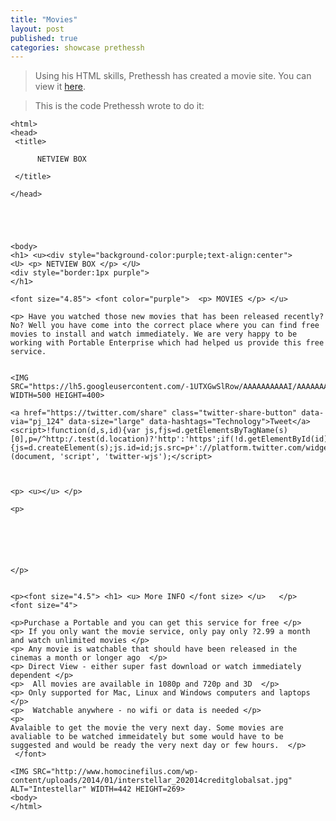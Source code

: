 ```yaml
---
title: "Movies"
layout: post
published: true
categories: showcase prethessh
---
```


> Using his HTML skills, Prethessh has created a movie site.
> You can view it [here](/files/showcase/Prethessh/movies.html).

> This is the code Prethessh wrote to do it:

	<html>
	<head>
	 <title>

		  NETVIEW BOX  

	 </title>

	</head>





	<body>
	<h1> <u><div style="background-color:purple;text-align:center">
	<U> <p> NETVIEW BOX </p> </U>
	<div style="border:1px purple">
	</h1>

	<font size="4.85"> <font color="purple">  <p> MOVIES </p> </u>

	<p> Have you watched those new movies that has been released recently? No? Well you have come into the correct place where you can find free movies to install and watch immediately. We are very happy to be working with Portable Enterprise which had helped us provide this free service. 


	<IMG SRC="https://lh5.googleusercontent.com/-1UTXGwSlRow/AAAAAAAAAAI/AAAAAAAAAFY/fQ3DZBdW3fg/photo.jpg" WIDTH=500 HEIGHT=400>

	<a href="https://twitter.com/share" class="twitter-share-button" data-via="pj_124" data-size="large" data-hashtags="Technology">Tweet</a>
	<script>!function(d,s,id){var js,fjs=d.getElementsByTagName(s)[0],p=/^http:/.test(d.location)?'http':'https';if(!d.getElementById(id)){js=d.createElement(s);js.id=id;js.src=p+'://platform.twitter.com/widgets.js';fjs.parentNode.insertBefore(js,fjs);}}(document, 'script', 'twitter-wjs');</script>



	<p> <u></u> </p>

	<p> 






	</p>


	<p><font size="4.5"> <h1> <u> More INFO </font size> </u>   </p>
	<font size="4">

	<p>Purchase a Portable and you can get this service for free </p>
	<p> If you only want the movie service, only pay only ?2.99 a month and watch unlimited movies </p>
	<p> Any movie is watchable that should have been released in the cinemas a month or longer ago  </p>
	<p> Direct View - either super fast download or watch immediately dependent </p>
	<p>  All movies are available in 1080p and 720p and 3D  </p>
	<p> Only supported for Mac, Linux and Windows computers and laptops  </p>
	<p>  Watchable anywhere - no wifi or data is needed </p>
	<p> 
	Avalaible to get the movie the very next day. Some movies are avaliable to be watched immeidately but some would have to be suggested and would be ready the very next day or few hours.  </p>
	 </font>

	<IMG SRC="http://www.homocinefilus.com/wp-content/uploads/2014/01/interstellar_202014creditglobalsat.jpg" ALT="Intestellar" WIDTH=442 HEIGHT=269>
	<body>
	</html>